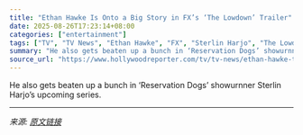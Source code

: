 ```yaml
---
title: "Ethan Hawke Is Onto a Big Story in FX’s ‘The Lowdown’ Trailer"
date: 2025-08-26T17:23:14+08:00
categories: ["entertainment"]
tags: ["TV", "TV News", "Ethan Hawke", "FX", "Sterlin Harjo", "The Lowdown"]
summary: "He also gets beaten up a bunch in ‘Reservation Dogs’ showurnner Sterlin Harjo’s upcoming series."
source_url: "https://www.hollywoodreporter.com/tv/tv-news/ethan-hawke-the-lowdown-trailer-fx-sterlin-harjo-1236353792/"
---
```


He also gets beaten up a bunch in ‘Reservation Dogs’ showurnner Sterlin Harjo’s upcoming series.

---

*来源: [原文链接](https://www.hollywoodreporter.com/tv/tv-news/ethan-hawke-the-lowdown-trailer-fx-sterlin-harjo-1236353792/)*
